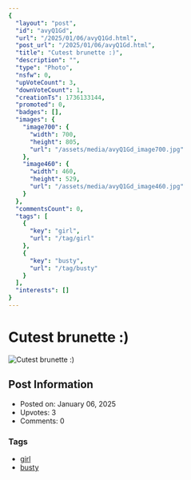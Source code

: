 ```yaml
---
{
  "layout": "post",
  "id": "avyQ1Gd",
  "url": "/2025/01/06/avyQ1Gd.html",
  "post_url": "/2025/01/06/avyQ1Gd.html",
  "title": "Cutest brunette :)",
  "description": "",
  "type": "Photo",
  "nsfw": 0,
  "upVoteCount": 3,
  "downVoteCount": 1,
  "creationTs": 1736133144,
  "promoted": 0,
  "badges": [],
  "images": {
    "image700": {
      "width": 700,
      "height": 805,
      "url": "/assets/media/avyQ1Gd_image700.jpg"
    },
    "image460": {
      "width": 460,
      "height": 529,
      "url": "/assets/media/avyQ1Gd_image460.jpg"
    }
  },
  "commentsCount": 0,
  "tags": [
    {
      "key": "girl",
      "url": "/tag/girl"
    },
    {
      "key": "busty",
      "url": "/tag/busty"
    }
  ],
  "interests": []
}
---
```


# Cutest brunette :)

![Cutest brunette :)](/assets/media/avyQ1Gd_image700.jpg)

## Post Information

- Posted on: January 06, 2025
- Upvotes: 3
- Comments: 0

### Tags

- [girl](/tag/girl)
- [busty](/tag/busty)

